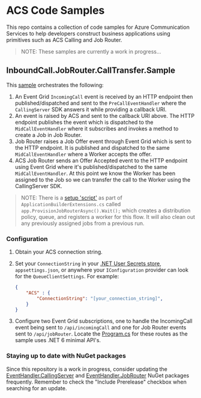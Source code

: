 # ACS Code Samples

This repo contains a collection of code samples for Azure Communication Services to help developers construct business applications using primitives such as ACS Calling and Job Router.

>NOTE: These samples are currently a work in progress...

## InboundCall.JobRouter.CallTransfer.Sample

This [sample](/InboundCall.JobRouter.CallTransfer.Sample/src/) orchestrates the following:

1. An Event Grid `IncomingCall` event is received by an HTTP endpoint then published/dispatched and sent to the `PreCallEventHandler` where the `CallingServer` SDK answers it while providing a callback URI.
2. An event is raised by ACS and sent to the callback URI above. The HTTP endpoint publishes the event which is dispatched to the `MidCallEventHandler` where it subscribes and invokes a method to create a Job in Job Router.
3. Job Router raises a Job Offer event through Event Grid which is sent to the HTTP endpoint. It is published and dispatched to the same `MidCallEventHandler` where a Worker accepts the offer.
4. ACS Job Router sends an Offer Accepted event to the HTTP endpoint using Event Grid where it's published/dispatched to the same `MidCallEventHandler`. At this point we know the Worker has been assigned to the Job so we can transfer the call to the Worker using the CallingServer SDK.

>NOTE: There is a [setup 'script'](/InboundCall.JobRouter.CallTransfer.Sample/src/ApplicationBuilderExtensions.cs) as part of `ApplicationBuilderExtensions.cs` called `app.ProvisionJobRouterAsync().Wait();` which creates a distribution policy, queue, and registers a worker for this flow. It will also clean out any previously assigned jobs from a previous run.

### Configuration

1. Obtain your ACS connection string.
2. Set your `ConnectionString` in your [.NET User Secrets store](https://docs.microsoft.com/en-us/aspnet/core/security/app-secrets?view=aspnetcore-6.0&tabs=windows), `appsettings.json`, or anywhere your `IConfiguration` provider can look for the `QueueClientSettings`. For example:

    ```json
    {
        "ACS" : {
            "ConnectionString": "[your_connection_string]",
        }
    }
    ```
3. Configure two Event Grid subscriptions, one to handle the IncomingCall event being sent to `/api/incomingCall` and one for Job Router events sent to `/api/jobRouter`. Locate the [Program.cs](/InboundCall.JobRouter.CallTransfer.Sample/src/Program.cs) for these routes as the sample uses .NET 6 minimal API's.
 
### Staying up to date with NuGet packages

Since this repository is a work in progress, consider updating the [EventHandler.CallingServer](https://www.nuget.org/packages/JasonShave.Azure.Communication.Service.EventHandler.CallingServer/) and [EventHandler.JobRouter](https://www.nuget.org/packages/JasonShave.Azure.Communication.Service.EventHandler.JobRouter/) NuGet packages frequently. Remember to check the "Include Prerelease" checkbox when searching for an update.
